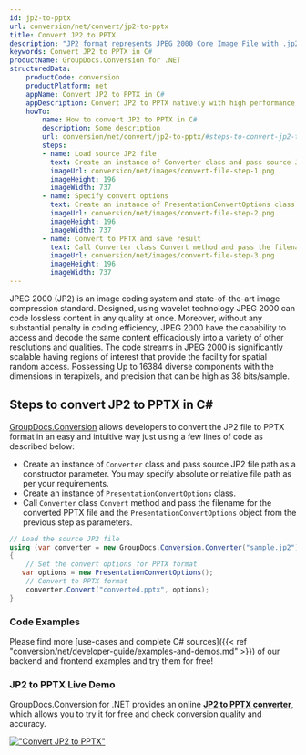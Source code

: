 ```yaml
---
id: jp2-to-pptx
url: conversion/net/convert/jp2-to-pptx
title: Convert JP2 to PPTX
description: "JP2 format represents JPEG 2000 Core Image File with .jp2 extension. Learn how to convert JP2 to PPTX file programmatically in C# language using GroupDocs.Conversion for .NET library."
keywords: Convert JP2 to PPTX in C#
productName: GroupDocs.Conversion for .NET
structuredData:
    productCode: conversion
    productPlatform: net
    appName: Convert JP2 to PPTX in C#
    appDescription: Convert JP2 to PPTX natively with high performance using C# language and server side GroupDocs.Conversion for .NET APIs, without the use of any software like Microsoft or Open Office.
    howTo:
        name: How to convert JP2 to PPTX in C# 
        description: Some description
        url: conversion/net/convert/jp2-to-pptx/#steps-to-convert-jp2-to-pptx-in-c
        steps:
        - name: Load source JP2 file 
          text: Create an instance of Converter class and pass source JP2 file path as a constructor parameter. You may specify absolute or relative file path as per your requirements. 
          imageUrl: conversion/net/images/convert-file-step-1.png
          imageHeight: 196
          imageWidth: 737
        - name: Specify convert options 
          text: Create an instance of PresentationConvertOptions class.
          imageUrl: conversion/net/images/convert-file-step-2.png
          imageHeight: 196
          imageWidth: 737
        - name: Convert to PPTX and save result 
          text: Call Converter class Convert method and pass the filename for the converted HTML file and the PresentationConvertOptions object from the previous step as parameters.
          imageUrl: conversion/net/images/convert-file-step-3.png
          imageHeight: 196
          imageWidth: 737
---
```


JPEG 2000 (JP2) is an image coding system and state-of-the-art image compression standard. Designed, using wavelet technology JPEG 2000 can code lossless content in any quality at once. Moreover, without any substantial penalty in coding efficiency, JPEG 2000  have the capability to access and decode the same content efficaciously into a variety of other resolutions and qualities. The code streams in JPEG 2000 is significantly scalable having regions of interest that provide the facility for spatial random access. Possessing Up to 16384 diverse components with the dimensions in terapixels, and precision that can be high as 38 bits/sample.

## Steps to convert JP2 to PPTX in C#

[GroupDocs.Conversion](https://products.groupdocs.com/conversion/net) allows developers to convert the JP2 file to PPTX format in an easy and intuitive way just using a few lines of code as described below:

* Create an instance of `Converter` class and pass source JP2 file path as a constructor parameter. You may specify absolute or relative file path as per your requirements. 
* Create an instance of `PresentationConvertOptions` class.
* Call `Converter` class `Convert` method and pass the filename for the converted PPTX file and the `PresentationConvertOptions` object from the previous step as parameters.

```csharp
// Load the source JP2 file
using (var converter = new GroupDocs.Conversion.Converter("sample.jp2"))
{
    // Set the convert options for PPTX format
   var options = new PresentationConvertOptions();
    // Convert to PPTX format
    converter.Convert("converted.pptx", options);
}
```

### Code Examples

Please find more [use-cases and complete C# sources]({{< ref "conversion/net/developer-guide/examples-and-demos.md" >}}) of our backend and frontend examples and try them for free!

### JP2 to PPTX Live Demo

GroupDocs.Conversion for .NET provides an online [**JP2 to PPTX converter**](https://products.groupdocs.app/conversion/jp2-to-pptx), which allows you to try it for free and check conversion quality and accuracy.

[!["Convert JP2 to PPTX"](conversion/net/images/convert-to-pptx/convert-jp2-to-pptx.png)](https://products.groupdocs.app/conversion/jp2-to-pptx)